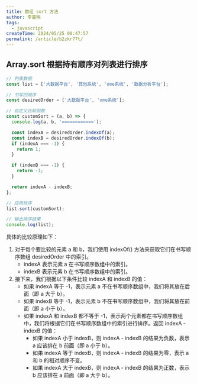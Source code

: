 ```yaml
---
title: 数组 sort 方法
author: 李嘉明
tags:
  - javascript
createTime: 2024/05/25 00:47:57
permalink: /article/b2zkr77t/
---
```


## Array.sort 根据持有顺序对列表进行排序

```js
// 列表数据
const list = ['大数据平台', '其他系统', 'ome系统', '数据分析平台'];

// 书写的顺序
const desiredOrder = ['大数据平台', 'ome系统'];

// 自定义比较函数
const customSort = (a, b) => {
  console.log(a, b, '============');

  const indexA = desiredOrder.indexOf(a);
  const indexB = desiredOrder.indexOf(b);
  if (indexA === -1) {
    return 1;
  }

  if (indexB === -1) {
    return -1;
  }

  return indexA - indexB;
};

// 应用排序
list.sort(customSort);

// 输出排序结果
console.log(list);
```

具体的比较原理如下：

1. 对于每个要比较的元素 a 和 b，我们使用 indexOf() 方法来获取它们在书写顺序数组 desiredOrder 中的索引。
    - indexA 表示元素 a 在书写顺序数组中的索引。
    - indexB 表示元素 b 在书写顺序数组中的索引。
2. 接下来，我们根据以下条件比较 indexA 和 indexB 的值：
    - 如果 indexA 等于 -1，表示元素 a 不在书写顺序数组中，我们将其放在后面（即 a 大于 b）。
    - 如果 indexB 等于 -1，表示元素 b 不在书写顺序数组中，我们将其放在前面（即 a 小于 b）。
    - 如果 indexA 和 indexB 都不等于 -1，表示两个元素都在书写顺序数组中，我们将根据它们在书写顺序数组中的索引进行排序。返回 indexA - indexB 的值：
        - 如果 indexA 小于 indexB，则 indexA - indexB 的结果为负数，表示 a 应该排在 b 前面（即 a 小于 b）。
        - 如果 indexA 等于 indexB，则 indexA - indexB 的结果为零，表示 a 和 b 的相对顺序不变。
        - 如果 indexA 大于 indexB，则 indexA - indexB 的结果为正数，表示 b 应该排在 a 前面（即 a 大于 b）。